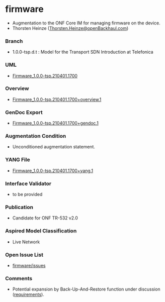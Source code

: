 # firmware
- Augmentation to the ONF Core IM for managing firmware on the device.
- Thorsten Heinze (Thorsten.Heinze@openBackhaul.com)

### Branch
- 1.0.0-tsp.d.t : Model for the Transport SDN Introduction at Telefonica

### UML
- [Firmware_1.0.0-tsp.210401.1700](./Firmware_1.0.0-tsp.210401.1700.zip)

### Overview 
- [Firmware_1.0.0-tsp.210401.1700+overview.1](./Firmware_1.0.0-tsp.210401.1700+overview.1.png)

### GenDoc Export
- [Firmware_1.0.0-tsp.210401.1700+gendoc.1](./Firmware_1.0.0-tsp.210401.1700+gendoc.1.docx)

### Augmentation Condition
- Unconditioned augmentation statement.

### YANG File
- [Firmware_1.0.0-tsp.210401.1700+yang.1](./Firmware_1.0.0-tsp.210401.1700+yang.1.zip)

### Interface Validator
- to be provided

### Publication
- Candidate for ONF TR-532 v2.0

### Aspired Model Classification
- Live Network

### Open Issue List
- [firmware/issues](../../issues)

### Comments
- Potential expansion by Back-Up-And-Restore function under discussion ([requirements](./BackUpAndRestore/BackUpAndRestoreRequirements.md)).

